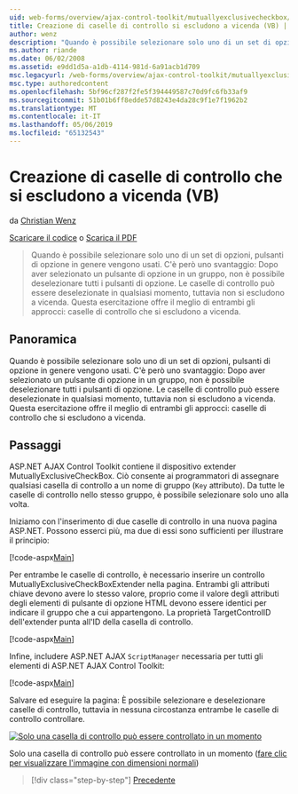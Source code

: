 ```yaml
---
uid: web-forms/overview/ajax-control-toolkit/mutuallyexclusivecheckbox/creating-mutually-exclusive-checkboxes-vb
title: Creazione di caselle di controllo si escludono a vicenda (VB) | Microsoft Docs
author: wenz
description: "Quando è possibile selezionare solo uno di un set di opzioni, pulsanti di opzione in genere vengono usati. C'è però uno svantaggio: Una volta un pulsante di opzione in un gruppo selezionato,..."
ms.author: riande
ms.date: 06/02/2008
ms.assetid: e9dd1d5a-a1db-4114-981d-6a91acb1d709
msc.legacyurl: /web-forms/overview/ajax-control-toolkit/mutuallyexclusivecheckbox/creating-mutually-exclusive-checkboxes-vb
msc.type: authoredcontent
ms.openlocfilehash: 5bf96cf287f2fe5f394449587c70d9fc6fb33af9
ms.sourcegitcommit: 51b01b6ff8edde57d8243e4da28c9f1e7f1962b2
ms.translationtype: MT
ms.contentlocale: it-IT
ms.lasthandoff: 05/06/2019
ms.locfileid: "65132543"
---
```

# <a name="creating-mutually-exclusive-checkboxes-vb"></a>Creazione di caselle di controllo che si escludono a vicenda (VB)

da [Christian Wenz](https://github.com/wenz)

[Scaricare il codice](http://download.microsoft.com/download/9/3/f/93f8daea-bebd-4821-833b-95205389c7d0/MutuallyExclusiveCheckBox0.vb.zip) o [Scarica il PDF](http://download.microsoft.com/download/b/6/a/b6ae89ee-df69-4c87-9bfb-ad1eb2b23373/mutuallyexclusivecheckbox0VB.pdf)

> Quando è possibile selezionare solo uno di un set di opzioni, pulsanti di opzione in genere vengono usati. C'è però uno svantaggio: Dopo aver selezionato un pulsante di opzione in un gruppo, non è possibile deselezionare tutti i pulsanti di opzione. Le caselle di controllo può essere deselezionate in qualsiasi momento, tuttavia non si escludono a vicenda. Questa esercitazione offre il meglio di entrambi gli approcci: caselle di controllo che si escludono a vicenda.

## <a name="overview"></a>Panoramica

Quando è possibile selezionare solo uno di un set di opzioni, pulsanti di opzione in genere vengono usati. C'è però uno svantaggio: Dopo aver selezionato un pulsante di opzione in un gruppo, non è possibile deselezionare tutti i pulsanti di opzione. Le caselle di controllo può essere deselezionate in qualsiasi momento, tuttavia non si escludono a vicenda. Questa esercitazione offre il meglio di entrambi gli approcci: caselle di controllo che si escludono a vicenda.

## <a name="steps"></a>Passaggi

ASP.NET AJAX Control Toolkit contiene il dispositivo extender MutuallyExclusiveCheckBox. Ciò consente ai programmatori di assegnare qualsiasi casella di controllo a un nome di gruppo (`Key` attributo). Da tutte le caselle di controllo nello stesso gruppo, è possibile selezionare solo uno alla volta.

Iniziamo con l'inserimento di due caselle di controllo in una nuova pagina ASP.NET. Possono esserci più, ma due di essi sono sufficienti per illustrare il principio:

[!code-aspx[Main](creating-mutually-exclusive-checkboxes-vb/samples/sample1.aspx)]

Per entrambe le caselle di controllo, è necessario inserire un controllo MutuallyExclusiveCheckBoxExtender nella pagina. Entrambi gli attributi chiave devono avere lo stesso valore, proprio come il valore degli attributi degli elementi di pulsante di opzione HTML devono essere identici per indicare il gruppo che a cui appartengono. La proprietà TargetControlID dell'extender punta all'ID della casella di controllo.

[!code-aspx[Main](creating-mutually-exclusive-checkboxes-vb/samples/sample2.aspx)]

Infine, includere ASP.NET AJAX `ScriptManager` necessaria per tutti gli elementi di ASP.NET AJAX Control Toolkit:

[!code-aspx[Main](creating-mutually-exclusive-checkboxes-vb/samples/sample3.aspx)]

Salvare ed eseguire la pagina: È possibile selezionare e deselezionare caselle di controllo, tuttavia in nessuna circostanza entrambe le caselle di controllo controllare.

[![Solo una casella di controllo può essere controllato in un momento](creating-mutually-exclusive-checkboxes-vb/_static/image2.png)](creating-mutually-exclusive-checkboxes-vb/_static/image1.png)

Solo una casella di controllo può essere controllato in un momento ([fare clic per visualizzare l'immagine con dimensioni normali](creating-mutually-exclusive-checkboxes-vb/_static/image3.png))

> [!div class="step-by-step"]
> [Precedente](creating-mutually-exclusive-checkboxes-cs.md)

